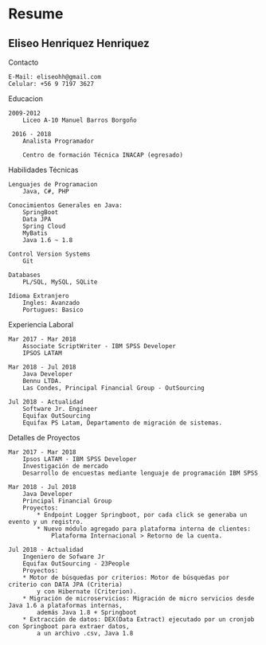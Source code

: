 Resume
================

Eliseo Henriquez Henriquez
------------------

Contacto

	E-Mail: eliseohh@gmail.com
    Celular: +56 9 7197 3627

Educacion

    2009-2012
        Liceo A-10 Manuel Barros Borgoño

	 2016 - 2018
		Analista Programador

		Centro de formación Técnica INACAP (egresado)

Habilidades Técnicas

	Lenguajes de Programacion
		Java, C#, PHP

    Conocimientos Generales en Java:
        SpringBoot
        Data JPA
        Spring Cloud
        MyBatis
        Java 1.6 ~ 1.8

	Control Version Systems
		Git

	Databases
		PL/SQL, MySQL, SQLite

    Idioma Extranjero
        Ingles: Avanzado
        Portugues: Basico

Experiencia Laboral

    Mar 2017 - Mar 2018
		Associate ScriptWriter - IBM SPSS Developer
		IPSOS LATAM

	Mar 2018 - Jul 2018
        Java Developer
		Bennu LTDA.
		Las Condes, Principal Financial Group - OutSourcing

	Jul 2018 - Actualidad
		Software Jr. Engineer
		Equifax OutSourcing
		Equifax PS Latam, Departamento de migración de sistemas.

Detalles de Proyectos

  	Mar 2017 - Mar 2018
        Ipsos LATAM - IBM SPSS Developer
        Investigación de mercado
        Desarrollo de encuestas mediante lenguaje de programación IBM SPSS

	Mar 2018 - Jul 2018
		Java Developer
		Principal Financial Group
		Proyectos:
			* Endpoint Logger Springboot, por cada click se generaba un evento y un registro.
			* Nuevo módulo agregado para plataforma interna de clientes: 
				Plataforma Internacional > Retorno de la cuenta.

	Jul 2018 - Actualidad
		Ingeniero de Sofware Jr
		Equifax OutSourcing - 23People
		Proyectos:
		* Motor de búsquedas por criterios: Motor de búsquedas por criterio con DATA JPA (Criteria) 
			y con Hibernate (Criterion).
		* Migración de microservicios: Migración de micro servicios desde Java 1.6 a plataformas internas, 
			además Java 1.8 + Springboot
		* Extracción de datos: DEX(Data Extract) ejecutado por un cronjob con Springboot para extraer datos, 
			a un archivo .csv, Java 1.8
